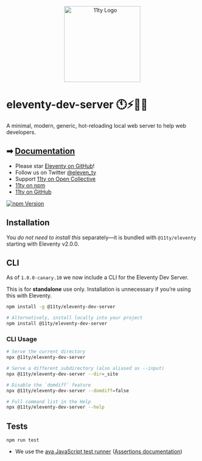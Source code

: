 <p align="center"><img src="https://www.11ty.dev/img/logo-github.svg" width="200" height="200" alt="11ty Logo"></p>

# eleventy-dev-server 🕚⚡️🎈🐀

A minimal, modern, generic, hot-reloading local web server to help web developers.

## ➡ [Documentation](https://www.11ty.dev/docs/watch-serve/#eleventy-dev-server)

- Please star [Eleventy on GitHub](https://github.com/11ty/eleventy/)!
- Follow us on Twitter [@eleven_ty](https://twitter.com/eleven_ty)
- Support [11ty on Open Collective](https://opencollective.com/11ty)
- [11ty on npm](https://www.npmjs.com/org/11ty)
- [11ty on GitHub](https://github.com/11ty)

[![npm Version](https://img.shields.io/npm/v/@11ty/eleventy-dev-server.svg?style=for-the-badge)](https://www.npmjs.com/package/@11ty/eleventy-dev-server)

## Installation

You _do not need to install this_ separately—it is bundled with `@11ty/eleventy` starting with Eleventy v2.0.0.

## CLI

As of `1.0.0-canary.10` we now include a CLI for the Eleventy Dev Server.

This is for **standalone** use only. Installation is unnecessary if you’re using this with Eleventy.

```sh
npm install -g @11ty/eleventy-dev-server

# Alternatively, install locally into your project
npm install @11ty/eleventy-dev-server
```

### CLI Usage

```sh
# Serve the current directory
npx @11ty/eleventy-dev-server

# Serve a different subdirectory (also aliased as --input)
npx @11ty/eleventy-dev-server --dir=_site

# Disable the `domdiff` feature
npx @11ty/eleventy-dev-server --domdiff=false

# Full command list in the Help
npx @11ty/eleventy-dev-server --help
```

## Tests

```
npm run test
```

- We use the [ava JavaScript test runner](https://github.com/avajs/ava) ([Assertions documentation](https://github.com/avajs/ava/blob/master/docs/03-assertions.md))
